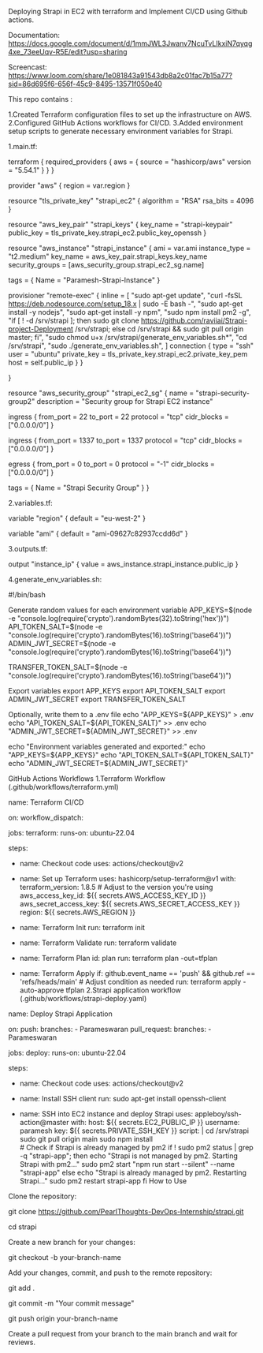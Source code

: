
Deploying Strapi in EC2 with terraform and Implement CI/CD using Github actions.

Documentation: https://docs.google.com/document/d/1mmJWL3Jwanv7NcuTvLIkxiN7qyqg4xe_73eeUqv-R5E/edit?usp=sharing

Screencast: https://www.loom.com/share/1e081843a91543db8a2c01fac7b15a77?sid=86d695f6-656f-45c9-8495-13571f050e40

This repo contains :

1.Created Terraform configuration files to set up the infrastructure on AWS. 2.Configured GitHub Actions workflows for CI/CD. 3.Added environment setup scripts to generate necessary environment variables for Strapi.

1.main.tf:

terraform { required_providers { aws = { source = "hashicorp/aws" version = "5.54.1" } } }

provider "aws" { region = var.region }

resource "tls_private_key" "strapi_ec2" { algorithm = "RSA" rsa_bits = 4096 }

resource "aws_key_pair" "strapi_keys" { key_name = "strapi-keypair" public_key = tls_private_key.strapi_ec2.public_key_openssh }

resource "aws_instance" "strapi_instance" { ami = var.ami instance_type = "t2.medium" key_name = aws_key_pair.strapi_keys.key_name security_groups = [aws_security_group.strapi_ec2_sg.name]

tags = { Name = "Paramesh-Strapi-Instance" }

provisioner "remote-exec" { inline = [ "sudo apt-get update", "curl -fsSL https://deb.nodesource.com/setup_18.x | sudo -E bash -", "sudo apt-get install -y nodejs", "sudo apt-get install -y npm", "sudo npm install pm2 -g", "if [ ! -d /srv/strapi ]; then sudo git clone https://github.com/raviiai/Strapi-project-Deployment /srv/strapi; else cd /srv/strapi && sudo git pull origin master; fi", "sudo chmod u+x /srv/strapi/generate_env_variables.sh*", "cd /srv/strapi", "sudo ./generate_env_variables.sh", ] connection { type = "ssh" user = "ubuntu" private_key = tls_private_key.strapi_ec2.private_key_pem host = self.public_ip } }

}

resource "aws_security_group" "strapi_ec2_sg" { name = "strapi-security-group2" description = "Security group for Strapi EC2 instance"

ingress { from_port = 22 to_port = 22 protocol = "tcp" cidr_blocks = ["0.0.0.0/0"] }

ingress { from_port = 1337 to_port = 1337 protocol = "tcp" cidr_blocks = ["0.0.0.0/0"] }

egress { from_port = 0 to_port = 0 protocol = "-1" cidr_blocks = ["0.0.0.0/0"] }

tags = { Name = "Strapi Security Group" } }

2.variables.tf:

variable "region" { default = "eu-west-2" }

variable "ami" { default = "ami-09627c82937ccdd6d" }

3.outputs.tf:

output "instance_ip" { value = aws_instance.strapi_instance.public_ip }

4.generate_env_variables.sh:

#!/bin/bash

Generate random values for each environment variable
APP_KEYS=$(node -e "console.log(require('crypto').randomBytes(32).toString('hex'))") API_TOKEN_SALT=$(node -e "console.log(require('crypto').randomBytes(16).toString('base64'))") ADMIN_JWT_SECRET=$(node -e "console.log(require('crypto').randomBytes(16).toString('base64'))")

TRANSFER_TOKEN_SALT=$(node -e "console.log(require('crypto').randomBytes(16).toString('base64'))")

Export variables
export APP_KEYS export API_TOKEN_SALT export ADMIN_JWT_SECRET export TRANSFER_TOKEN_SALT

Optionally, write them to a .env file
echo "APP_KEYS=${APP_KEYS}" > .env echo "API_TOKEN_SALT=${API_TOKEN_SALT}" >> .env echo "ADMIN_JWT_SECRET=${ADMIN_JWT_SECRET}" >> .env

echo "Environment variables generated and exported:" echo "APP_KEYS=${APP_KEYS}" echo "API_TOKEN_SALT=${API_TOKEN_SALT}" echo "ADMIN_JWT_SECRET=${ADMIN_JWT_SECRET}"

GitHub Actions Workflows 1.Terraform Workflow (.github/workflows/terraform.yml)

name: Terraform CI/CD

on: workflow_dispatch:

jobs: terraform: runs-on: ubuntu-22.04

steps:
- name: Checkout code
  uses: actions/checkout@v2

- name: Set up Terraform
  uses: hashicorp/setup-terraform@v1
  with:
    terraform_version: 1.8.5  # Adjust to the version you're using
    aws_access_key_id: ${{ secrets.AWS_ACCESS_KEY_ID }}
    aws_secret_access_key: ${{ secrets.AWS_SECRET_ACCESS_KEY }}
    region: ${{ secrets.AWS_REGION }}

- name: Terraform Init
  run: terraform init

- name: Terraform Validate
  run: terraform validate

- name: Terraform Plan
  id: plan
  run: terraform plan -out=tfplan

- name: Terraform Apply
  if: github.event_name == 'push' && github.ref == 'refs/heads/main'  # Adjust condition as needed
  run: terraform apply -auto-approve tfplan
2.Strapi application workflow (.github/workflows/strapi-deploy.yaml)

name: Deploy Strapi Application

on: push: branches: - Parameswaran pull_request: branches: - Parameswaran

jobs: deploy: runs-on: ubuntu-22.04

steps:
- name: Checkout code
  uses: actions/checkout@v2

- name: Install SSH client
  run: sudo apt-get install openssh-client

- name: SSH into EC2 instance and deploy Strapi
  uses: appleboy/ssh-action@master
  with:
    host: ${{ secrets.EC2_PUBLIC_IP }}
    username: paramesh
    key: ${{ secrets.PRIVATE_SSH_KEY }}
    script: |
      cd /srv/strapi
      sudo git pull origin main
      sudo npm install         
      # Check if Strapi is already managed by pm2
      if ! sudo pm2 status | grep -q "strapi-app"; then
        echo "Strapi is not managed by pm2. Starting Strapi with pm2..."
        sudo pm2 start "npm run start --silent" --name "strapi-app"
      else
        echo "Strapi is already managed by pm2. Restarting Strapi..."
        sudo pm2 restart strapi-app
      fi
How to Use

Clone the repository:

git clone https://github.com/PearlThoughts-DevOps-Internship/strapi.git

cd strapi

Create a new branch for your changes:

git checkout -b your-branch-name

Add your changes, commit, and push to the remote repository:

git add .

git commit -m "Your commit message"

git push origin your-branch-name

Create a pull request from your branch to the main branch and wait for reviews.
